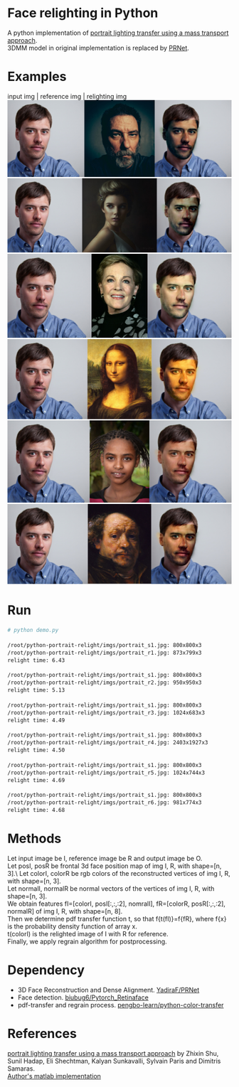 # Face relighting in Python
A python implementation of [portrait lighting transfer using a mass transport approach](https://www3.cs.stonybrook.edu/~cvl/content/papers/2017/shu_tog2017.pdf).\
3DMM model in original implementation is replaced by [PRNet](https://github.com/YadiraF/PRNet).

# Examples
input img | reference img | relighting img
![img](imgs/portrait_o1.jpg)
![img](imgs/portrait_o2.jpg)
![img](imgs/portrait_o3.jpg)
![img](imgs/portrait_o4.jpg)
![img](imgs/portrait_o5.jpg)
![img](imgs/portrait_o6.jpg)

# Run
```bash
# python demo.py 

/root/python-portrait-relight/imgs/portrait_s1.jpg: 800x800x3
/root/python-portrait-relight/imgs/portrait_r1.jpg: 873x799x3
relight time: 6.43

/root/python-portrait-relight/imgs/portrait_s1.jpg: 800x800x3
/root/python-portrait-relight/imgs/portrait_r2.jpg: 950x950x3
relight time: 5.13

/root/python-portrait-relight/imgs/portrait_s1.jpg: 800x800x3
/root/python-portrait-relight/imgs/portrait_r3.jpg: 1024x683x3
relight time: 4.49

/root/python-portrait-relight/imgs/portrait_s1.jpg: 800x800x3
/root/python-portrait-relight/imgs/portrait_r4.jpg: 2403x1927x3
relight time: 4.50

/root/python-portrait-relight/imgs/portrait_s1.jpg: 800x800x3
/root/python-portrait-relight/imgs/portrait_r5.jpg: 1024x744x3
relight time: 4.69

/root/python-portrait-relight/imgs/portrait_s1.jpg: 800x800x3
/root/python-portrait-relight/imgs/portrait_r6.jpg: 981x774x3
relight time: 4.68
```

# Methods

Let input image be I, reference image be R and output image be O.\
Let posI, posR be frontal 3d face position map of img I, R, with shape=[n, 3].\ 
Let colorI, colorR be rgb colors of the reconstructed vertices of img I, R, with shape=[n, 3].\
Let normalI, normalR be normal vectors of the vertices of img I, R, with shape=[n, 3].\
We obtain features fI=[colorI, posI[:,:,:2], nomralI], fR=[colorR, posR[:,:,:2], normalR] of img I, R, with shape=[n, 8].\
Then we determine pdf transfer function t, so that f{t(fI)}=f{fR}, where f{x} is the probability density function of array x.\
t(colorI) is the relighted image of I with R for reference.\
Finally, we apply regrain algorithm for postprocessing.

# Dependency
- 3D Face Reconstruction and Dense Alignment. [YadiraF/PRNet](https://github.com/YadiraF/PRNet.git)
- Face detection. [biubug6/Pytorch_Retinaface](https://github.com/biubug6/Pytorch_Retinaface.git)
- pdf-transfer and regrain process. [pengbo-learn/python-color-transfer](https://github.com/pengbo-learn/python-color-transfer)


# References
[portrait lighting transfer using a mass transport approach](https://www3.cs.stonybrook.edu/~cvl/content/papers/2017/shu_tog2017.pdf) 
by Zhixin Shu, Sunil Hadap, Eli Shechtman, Kalyan Sunkavalli, Sylvain Paris and Dimitris Samaras.\
[Author's matlab implementation](https://github.com/AjayNandoriya/PortraitLightingTransferMTP)


